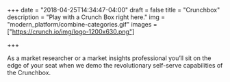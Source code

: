 +++
date = "2018-04-25T14:34:47-04:00"
draft = false
title = "Crunchbox"
description = "Play with a Crunch Box right here."
img = "modern_platform/combine-categories.gif"
images = ["https://crunch.io/img/logo-1200x630.png"]

+++

As a market researcher or a market insights professional you’ll sit on the edge of your seat when we demo the revolutionary self-serve capabilities of the Crunchbox.  
